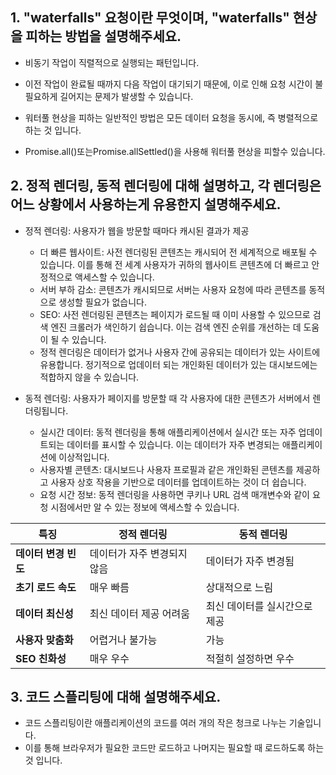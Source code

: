 ## 1. "waterfalls" 요청이란 무엇이며, "waterfalls" 현상을 피하는 방법을 설명해주세요.
- 비동기 작업이 직렬적으로 실행되는 패턴입니다. 
- 이전 작업이 완료될 때까지 다음 작업이 대기되기 때문에, 이로 인해 요청 시간이 불필요하게 길어지는 문제가 발생할 수 있습니다.

- 워터풀 현상을 피하는 일반적인 방법은 모든 데이터 요청을 동시에, 즉 병렬적으로 하는 것 입니다.
- Promise.all()또는Promise.allSettled()을 사용해 워터풀 현상을 피할수 있습니다.

## 2. 정적 렌더링, 동적 렌더링에 대해 설명하고, 각 렌더링은 어느 상황에서 사용하는게 유용한지 설명해주세요.
- 정적 렌더링: 사용자가 웹을 방문할 때마다 캐시된 결과가 제공
  - 더 빠른 웹사이트: 사전 렌더링된 콘텐츠는 캐시되어 전 세계적으로 배포될 수 있습니다. 이를 통해 전 세계 사용자가 귀하의 웹사이트 콘텐츠에 더 빠르고 안정적으로 액세스할 수 있습니다.
  - 서버 부하 감소: 콘텐츠가 캐시되므로 서버는 사용자 요청에 따라 콘텐츠를 동적으로 생성할 필요가 없습니다.
  - SEO: 사전 렌더링된 콘텐츠는 페이지가 로드될 때 이미 사용할 수 있으므로 검색 엔진 크롤러가 색인하기 쉽습니다. 이는 검색 엔진 순위를 개선하는 데 도움이 될 수 있습니다.
  - 정적 렌더링은 데이터가 없거나 사용자 간에 공유되는 데이터가 있는 사이트에 유용합니다. 정기적으로 업데이터 되는 개인화된 데이터가 있는 대시보드에는 적합하지 않을 수 있습니다.

- 동적 렌더링: 사용자가 페이지를 방문할 때 각 사용자에 대한 콘텐츠가 서버에서 렌더링됩니다.
  - 실시간 데이터: 동적 렌더링을 통해 애플리케이션에서 실시간 또는 자주 업데이트되는 데이터를 표시할 수 있습니다. 이는 데이터가 자주 변경되는 애플리케이션에 이상적입니다.
  - 사용자별 콘텐츠: 대시보드나 사용자 프로필과 같은 개인화된 콘텐츠를 제공하고 사용자 상호 작용을 기반으로 데이터를 업데이트하는 것이 더 쉽습니다.
  - 요청 시간 정보: 동적 렌더링을 사용하면 쿠키나 URL 검색 매개변수와 같이 요청 시점에서만 알 수 있는 정보에 액세스할 수 있습니다.

| **특징**              | **정적 렌더링**                                           | **동적 렌더링**                          |
|-----------------------|----------------------------------------------------------|-----------------------------------------|
| **데이터 변경 빈도**  | 데이터가 자주 변경되지 않음                                | 데이터가 자주 변경됨                   |
| **초기 로드 속도**    | 매우 빠름                                                | 상대적으로 느림                         |
| **데이터 최신성**     | 최신 데이터 제공 어려움                                    | 최신 데이터를 실시간으로 제공           |
| **사용자 맞춤화**     | 어렵거나 불가능                                           | 가능                                    |
| **SEO 친화성**        | 매우 우수                                                | 적절히 설정하면 우수                   |

## 3. 코드 스플리팅에 대해 설명해주세요.
- 코드 스플리팅이란 애플리케이션의 코드를 여러 개의 작은 청크로 나누는 기술입니다.
- 이를 통해 브라우저가 필요한 코드만 로드하고 나머지는 필요할 때 로드하도록 하는것 입니다.